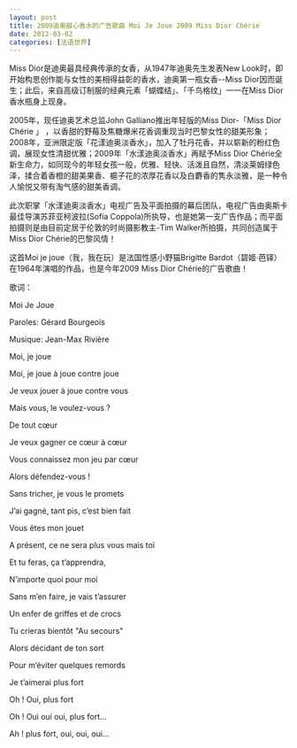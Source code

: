 ```yaml
---
layout: post
title: 2009迪奥甜心香水的广告歌曲 Moi Je Joue 2009 Miss Dior Chérie
date: 2012-03-02
categories: [法语世界]  
---
```


Miss Dior是迪奥最具经典传承的女香，从1947年迪奥先生发表New Look时，即开始构思创作能与女性的美相得益彰的香水，迪奥第一瓶女香--Miss Dior因而诞生；此后，来自高级订制服的经典元素「蝴蝶结」、「千鸟格纹」一一在Miss Dior香水瓶身上现身。

2005年，现任迪奥艺术总监John Galliano推出年轻版的Miss Dior-「Miss Dior Chérie 」 ，以香甜的野莓及焦糖爆米花香调重现当时巴黎女性的甜美形象；2008年，亚洲限定版「花漾迪奥淡香水」，加入了牡丹花香，并以崭新的粉红色调，展现女性清甜优雅；2009年「水漾迪奥淡香水」再赋予Miss Dior Chérie全新生命力，如同现今的年轻女孩一般，优雅、轻快、活泼且自然，清淡莱姆绿色泽，揉合着香橙的甜美果香、槴子花的浓厚花香以及白麝香的隽永淡雅，是一种令人愉悦又带有淘气感的甜美香调。

此次职掌「水漾迪奥淡香水」电视广告及平面拍摄的幕后团队，电视广告由奥斯卡最佳导演苏菲亚柯波拉(Sofia Coppola)所执导，也是她第一支广告作品；而平面拍摄则是由目前定居于伦敦的时尚摄影教主-Tim Walker所拍摄，共同创造属于Miss Dior Chérie的巴黎风情！

这首Moi je joue（我，我在玩）是法国性感小野猫Brigitte Bardot（碧姬·芭铎）在1964年演唱的作品，也是今年2009 Miss Dior Chérie的广告歌曲！

歌词：

Moi Je Joue

Paroles: Gérard Bourgeois

Musique: Jean-Max Rivière

Moi, je joue

Moi, je joue à joue contre joue

Je veux jouer à joue contre vous

Mais vous, le voulez-vous ?

De tout cœur

Je veux gagner ce cœur à cœur

Vous connaissez mon jeu par cœur

Alors défendez-vous !

Sans tricher, je vous le promets

J’ai gagné, tant pis, c’est bien fait

Vous êtes mon jouet

A présent, ce ne sera plus vous mais toi

Et tu feras, ça t’apprendra,

N’importe quoi pour moi

Sans m’en faire, je vais t’assurer

Un enfer de griffes et de crocs

Tu crieras bientôt "Au secours"

Alors décidant de ton sort

Pour m’éviter quelques remords

Je t’aimerai plus fort

Oh ! Oui, plus fort

Oh ! Oui oui oui, plus fort...

Ah ! plus fort, oui, oui, oui...
